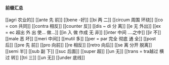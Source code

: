 #### 前缀汇总
[[agri 农业的]]
[[ante 先 前]]
[[bene -好]]
[[bi 两 二]]
[[circum 周围  环绕]]
[[co = con 共同]]
[[contra  相反]]
[[counter 反]]
[[dis  ~ di 分 离]]
[[e 无 外出]]
[[ex  = ec 超出 外 出 使... 做...]]
[[in  入 做 作成  无 非]]
[[inter 中间 ....之中]]
[[ir 不]]
[[male 恶 坏]]
[[meri 中间]]
[[mutil 多]]
[[per = par 完全 彻底  通  全]]
[[post 后]]
[[pre 先 前]]
[[pro 向前]]
[[re 相反]]
[[retro  向后]]
[[se   离 分开 脱离]]
[[semi 半]]
[[sub  副 下]]
[[suc 后面]]
[[super 超]]
[[un 无]]
[[trans  = tra越过 横过 转]]
[[tri 三]]
[[un 无]]
[[under 底线]]